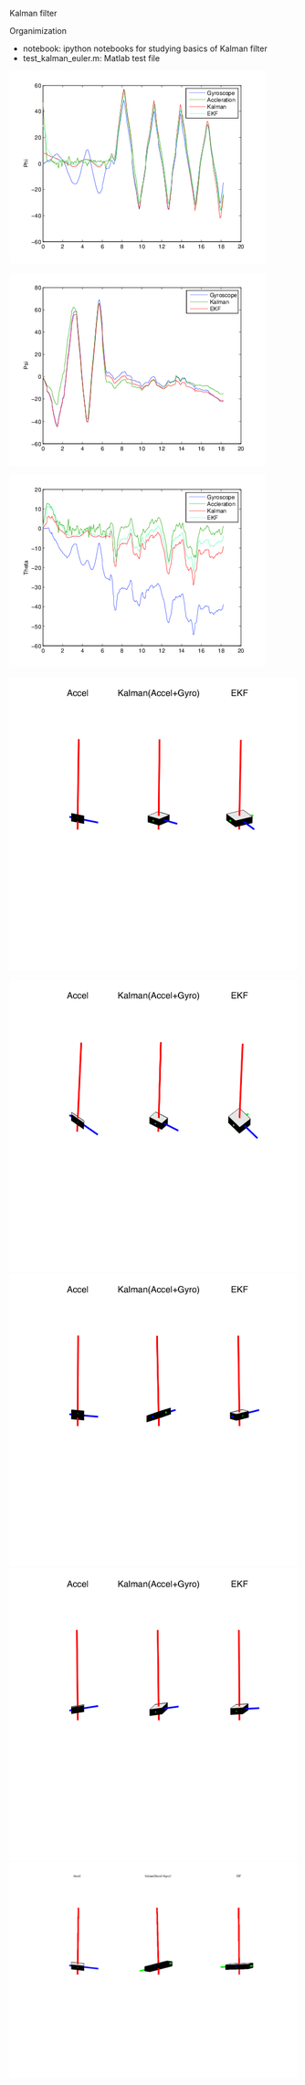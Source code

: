 Kalman filter

Organimization

- notebook: ipython notebooks for studying basics of Kalman filter
- test_kalman_euler.m: Matlab test file

![Phi](fig/figPhonePhi.png)

![Psi](fig/figPhonePsi.png)

![Theta](fig/figPhoneTheta.png)

![Pose estimation of a smart-phone](fig/figPhone15.png)

![](fig/figPhone10.png)
![](fig/figPhone30.png)
![](fig/figPhone50.png)
![](fig/figPhone70.png)


